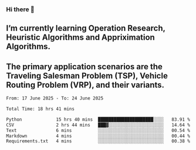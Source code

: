 ### Hi there 👋
## I’m currently learning Operation Research, Heuristic Algorithms and Appriximation Algorithms.
## The primary application scenarios are the Traveling Salesman Problem (TSP), Vehicle Routing Problem (VRP), and their variants.
<!--START_SECTION:waka-->

```txt
From: 17 June 2025 - To: 24 June 2025

Total Time: 18 hrs 41 mins

Python             15 hrs 40 mins  █████████████████████░░░░   83.91 %
CSV                2 hrs 44 mins   ███▓░░░░░░░░░░░░░░░░░░░░░   14.64 %
Text               6 mins          ░░░░░░░░░░░░░░░░░░░░░░░░░   00.54 %
Markdown           4 mins          ░░░░░░░░░░░░░░░░░░░░░░░░░   00.44 %
Requirements.txt   4 mins          ░░░░░░░░░░░░░░░░░░░░░░░░░   00.38 %
```

<!--END_SECTION:waka-->
<!--
**Bookervsky/Bookervsky** is a ✨ _special_ ✨ repository because its `README.md` (this file) appears on your GitHub profile.

Here are some ideas to get you started:

- 🔭 I’m currently working on ...
- 🌱 I’m currently learning ...
- 👯 I’m looking to collaborate on ...
- 🤔 I’m looking for help with ...
- 💬 Ask me about ...
- 📫 How to reach me: ...
- 😄 Pronouns: ...
- ⚡ Fun fact: ...
-->
